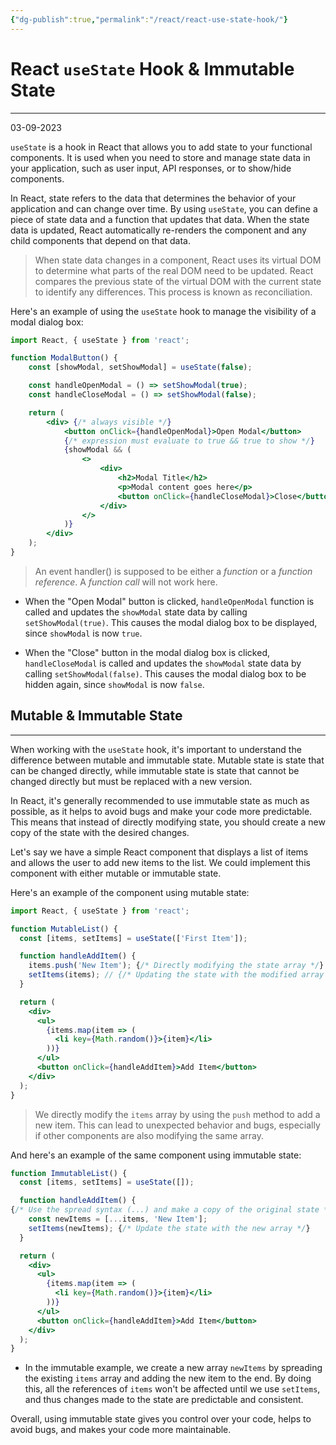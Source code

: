 ```yaml
---
{"dg-publish":true,"permalink":"/react/react-use-state-hook/"}
---
```



# React `useState` Hook & Immutable State

---

03-09-2023

`useState` is a hook in React that allows you to add state to your functional components. It is used when you need to store and manage state data in your application, such as user input, API responses, or to show/hide components.

In React, state refers to the data that determines the behavior of your application and can change over time. By using `useState`, you can define a piece of state data and a function that updates that data. When the state data is updated, React automatically re-renders the component and any child components that depend on that data. 

>When state data changes in a component, React uses its virtual DOM to determine what parts of the real DOM need to be updated. React compares the previous state of the virtual DOM with the current state to identify any differences. This process is known as reconciliation.

Here's an example of using the `useState` hook to manage the visibility of a modal dialog box:

```jsx
import React, { useState } from 'react';

function ModalButton() {
	const [showModal, setShowModal] = useState(false);

	const handleOpenModal = () => setShowModal(true);
	const handleCloseModal = () => setShowModal(false);

	return (
		<div> {/* always visible */}
			<button onClick={handleOpenModal}>Open Modal</button>
			{/* expression must evaluate to true && true to show */}
			{showModal && (
				<> 
					<div>
						<h2>Modal Title</h2>
						<p>Modal content goes here</p>
						<button onClick={handleCloseModal}>Close</button>
					</div>
				</>
			)}
		</div>
	);
}
```

> An event handler() is supposed to be either a _function_ or a _function reference_. A _function_ _call_ will not work here.

- When the "Open Modal" button is clicked, `handleOpenModal` function is called and updates the `showModal` state data by calling `setShowModal(true)`. This causes the modal dialog box to be displayed, since `showModal` is now `true`.

- When the "Close" button in the modal dialog box is clicked, `handleCloseModal` is called and updates the `showModal` state data by calling `setShowModal(false)`. This causes the modal dialog box to be hidden again, since `showModal` is now `false`.


## Mutable & Immutable State

---

When working with the `useState` hook, it's important to understand the difference between mutable and immutable state. Mutable state is state that can be changed directly, while immutable state is state that cannot be changed directly but must be replaced with a new version.

In React, it's generally recommended to use immutable state as much as possible, as it helps to avoid bugs and make your code more predictable. This means that instead of directly modifying state, you should create a new copy of the state with the desired changes.

Let's say we have a simple React component that displays a list of items and allows the user to add new items to the list. We could implement this component with either mutable or immutable state.

Here's an example of the component using mutable state:

```jsx
import React, { useState } from 'react';

function MutableList() {
  const [items, setItems] = useState(['First Item']);

  function handleAddItem() {
    items.push('New Item'); {/* Directly modifying the state array */}
    setItems(items); // {/* Updating the state with the modified array */}
  }

  return (
    <div>
      <ul>
        {items.map(item => (
          <li key={Math.random()}>{item}</li>
        ))}
      </ul>
      <button onClick={handleAddItem}>Add Item</button>
    </div>
  );
}
```

> We directly modify the `items` array by using the `push` method to add a new item. This can lead to unexpected behavior and bugs, especially if other components are also modifying the same array.

And here's an example of the same component using immutable state:

```jsx
function ImmutableList() {
  const [items, setItems] = useState([]);

  function handleAddItem() {
{/* Use the spread syntax (...) and make a copy of the original state */}
    const newItems = [...items, 'New Item']; 
    setItems(newItems); {/* Update the state with the new array */}
  }

  return (
    <div>
      <ul>
        {items.map(item => (
          <li key={Math.random()}>{item}</li>
        ))}
      </ul>
      <button onClick={handleAddItem}>Add Item</button>
    </div>
  );
}
```

- In the immutable example, we create a new array `newItems` by spreading the existing `items` array and adding the new item to the end. By doing this, all the references of `items` won't be affected until we use `setItems`, and thus changes made to the state are predictable and consistent.

Overall, using immutable state gives you control over your code, helps to avoid bugs, and makes your code more maintainable.
